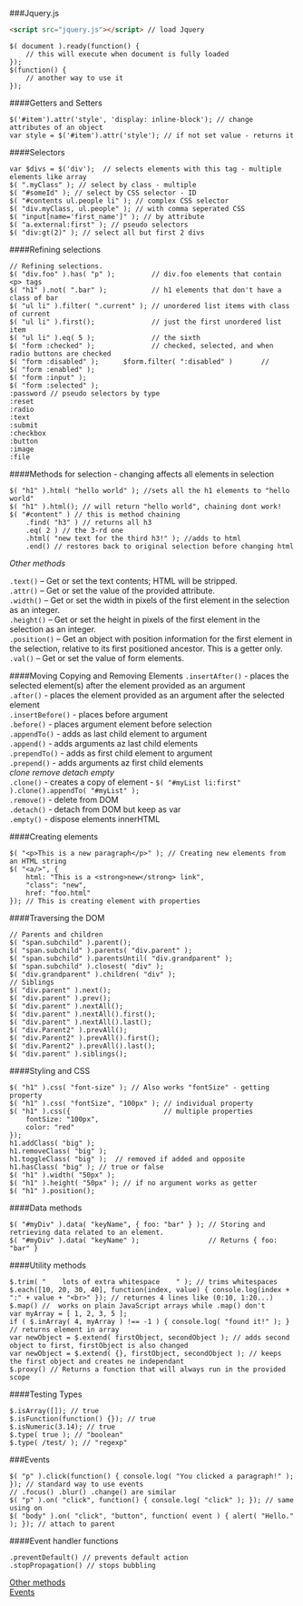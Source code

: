 ###Jquery.js
```HTML
<script src="jquery.js"></script> // load Jquery
```
```JS
$( document ).ready(function() {
    // this will execute when document is fully loaded
});
$(function() {
    // another way to use it
});
```
####Getters and Setters
```JS
$('#item').attr('style', 'display: inline-block'); // change attributes of an object
var style = $('#item').attr('style'); // if not set value - returns it
```
####Selectors
```JS
var $divs = $('div');  // selects elements with this tag - multiple elements like array
$( ".myClass" ); // select by class - multiple
$( "#someId" ); // select by CSS selector - ID
$( "#contents ul.people li" ); // complex CSS selector
$( "div.myClass, ul.people" ); // with comma seperated CSS
$( "input[name='first_name']" ); // by attribute
$( "a.external:first" ); // pseudo selectors
$( "div:gt(2)" ); // select all but first 2 divs
```
####Refining selections
```JS
// Refining selections.
$( "div.foo" ).has( "p" );         // div.foo elements that contain <p> tags
$( "h1" ).not( ".bar" );           // h1 elements that don't have a class of bar
$( "ul li" ).filter( ".current" ); // unordered list items with class of current
$( "ul li" ).first();              // just the first unordered list item
$( "ul li" ).eq( 5 );              // the sixth
$( "form :checked" );              // checked, selected, and when radio buttons are checked
$( "form :disabled" );      $form.filter( ":disabled" )       // 
$( "form :enabled" );
$( "form :input" );
$( "form :selected" );
:password // pseudo selectors by type
:reset
:radio
:text
:submit
:checkbox
:button
:image
:file
```
####Methods for selection - changing affects all elements in selection
```JS
$( "h1" ).html( "hello world" ); //sets all the h1 elements to "hello world"
$( "h1" ).html(); // will return "hello world", chaining dont work!
$( "#content" ) // this is method chaining
    .find( "h3" ) // returns all h3
    .eq( 2 ) // the 3-rd one
    .html( "new text for the third h3!" ); //adds to html
    .end() // restores back to original selection before changing html
```
*Other methods*

```.text()``` – Get or set the text contents; HTML will be stripped.  
```.attr()``` – Get or set the value of the provided attribute.  
```.width()``` – Get or set the width in pixels of the first element in the selection as an integer.  
```.height()``` – Get or set the height in pixels of the first element in the selection as an integer.  
```.position()``` – Get an object with position information for the first element in the selection, relative to its first positioned ancestor. This is a getter only.  
```.val()``` – Get or set the value of form elements.  

####Moving Copying and Removing Elements
```.insertAfter()``` - places the selected element(s) after the element provided as an argument  
```.after()``` - places the element provided as an argument after the selected element  
```.insertBefore()``` - places before argument  
```.before()``` - places argument element before selection  
```.appendTo()``` - adds as last child element to argument  
```.append()``` - adds arguments az last child elements  
```.prependTo()``` - adds as first child element to argument  
```.prepend()``` - adds arguments az first child elements   
*clone remove detach empty*  
```.clone()``` - creates a copy of element - ```$( "#myList li:first" ).clone().appendTo( "#myList" );```    
```.remove()``` - delete from DOM   
```.detach()``` - detach from DOM but keep as var   
```.empty()``` - dispose elements innerHTML   

####Creating elements
```JS
$( "<p>This is a new paragraph</p>" ); // Creating new elements from an HTML string
$( "<a/>", {
    html: "This is a <strong>new</strong> link",
    "class": "new",
    href: "foo.html"
}); // This is creating element with properties 
``` 

####Traversing the DOM
```JS
// Parents and children
$( "span.subchild" ).parent();
$( "span.subchild" ).parents( "div.parent" );
$( "span.subchild" ).parentsUntil( "div.grandparent" );
$( "span.subchild" ).closest( "div" );
$( "div.grandparent" ).children( "div" );
// Siblings
$( "div.parent" ).next();
$( "div.parent" ).prev();
$( "div.parent" ).nextAll();
$( "div.parent" ).nextAll().first();
$( "div.parent" ).nextAll().last();
$( "div.Parent2" ).prevAll();
$( "div.Parent2" ).prevAll().first();
$( "div.Parent2" ).prevAll().last();
$( "div.parent" ).siblings();
```

####Styling and CSS
```JS
$( "h1" ).css( "font-size" ); // Also works "fontSize" - getting property
$( "h1" ).css( "fontSize", "100px" ); // individual property
$( "h1" ).css({                       // multiple properties
    fontSize: "100px",
    color: "red"
});
h1.addClass( "big" );
h1.removeClass( "big" );
h1.toggleClass( "big" );  // removed if added and opposite
h1.hasClass( "big" ); // true or false 
$( "h1" ).width( "50px" );
$( "h1" ).height( "50px" ); // if no argument works as getter
$( "h1" ).position();
```

####Data methods

```JS
$( "#myDiv" ).data( "keyName", { foo: "bar" } ); // Storing and retrieving data related to an element.
$( "#myDiv" ).data( "keyName" );                 // Returns { foo: "bar" }
```
####Utility methods
```JS
$.trim( "    lots of extra whitespace    " ); // trims whitespaces
$.each([10, 20, 30, 40], function(index, value) { console.log(index + ":" + value + "<br>" }); // returnes 4 lines like (0:10, 1:20...)
$.map() //  works on plain JavaScript arrays while .map() don't
var myArray = [ 1, 2, 3, 5 ];
if ( $.inArray( 4, myArray ) !== -1 ) { console.log( "found it!" ); } // returns element in array
var newObject = $.extend( firstObject, secondObject ); // adds second object to first, firstObject is also changed
var newObject = $.extend( {}, firstObject, secondObject ); // keeps the first object and creates ne independant
$.proxy() // Returns a function that will always run in the provided scope
```

####Testing Types
```JS
$.isArray([]); // true
$.isFunction(function() {}); // true
$.isNumeric(3.14); // true
$.type( true ); // "boolean"
$.type( /test/ ); // "regexp"
```

###Events
```JS
$( "p" ).click(function() { console.log( "You clicked a paragraph!" ); }); // standard way to use events
// .focus() .blur() .change() are similar
$( "p" ).on( "click", function() { console.log( "click" ); }); // same using on
$( "body" ).on( "click", "button", function( event ) { alert( "Hello." ); }); // attach to parent
```
####Event handler functions
```JS
.preventDefault() // prevents default action
.stopPropagation() // stops bubbling
```
[Other methods](http://www.w3schools.com/jquery/jquery_ref_events.asp)   
[Events](http://www.w3schools.com/jsref/dom_obj_event.asp)  

